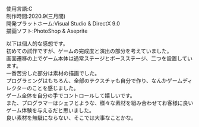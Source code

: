 使用言語:C  
制作時間:2020.9(三月間)  
開発プラットホーム:Visual Studio & DirectX 9.0  
描画ソフト:PhotoShop & Aseprite  

以下は個人的な感想です。  
初めての試作ですが、ゲームの完成度と演出の部分を考えていました。  
画面遷移の上でゲーム本体は通常ステージとボースステージ、二つを設置しています。  
一番苦労した部分は素材の描画でした。  
プログラミングはもちろん、全部のテクスチャも自分で作り、なんかゲームディレクターのことを感じました。  
ゲーム全体を自分の手でコントロールして嬉しいです。  
また、プログラマーはシェフとような、様々な素材を組み合わせてお客様に良いゲーム体験を与えるだと思いました。  
良い素材を無駄にならない、そこでは大事なことかな。  
